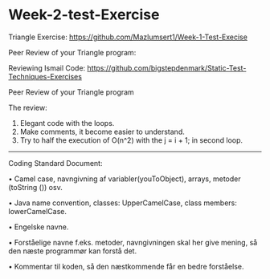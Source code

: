 # Week-2-test-Exercise

Triangle Exercise: https://github.com/Mazlumsert1/Week-1-Test-Execise

Peer Review of your Triangle program:

Reviewing Ismail Code: https://github.com/bigstepdenmark/Static-Test-Techniques-Exercises

Peer Review of your Triangle program

The review: 
1. Elegant code with the loops. 
2. Make comments, it become easier to understand. 
3. Try to half the execution of O(n^2) with the j = i + 1; in second loop.

--------------------------------------------------------------------------------------------------------

Coding Standard Document:

•	Camel case, navngivning af variabler(youToObject), arrays, metoder (toString ()) osv. 

•	Java name convention, classes: UpperCamelCase, class members: lowerCamelCase.  

•	Engelske navne.

•	Forståelige navne f.eks. metoder, navngivningen skal her give mening, så den næste programmør kan forstå det.

•	  Kommentar til koden, så den næstkommende får en bedre forståelse. 

